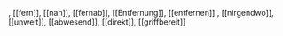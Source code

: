 , [[fern]], [[nah]], [[fernab]], [[Entfernung]], [[entfernen]]
, [[nirgendwo]], [[unweit]], [[abwesend]], [[direkt]], [[griffbereit]]